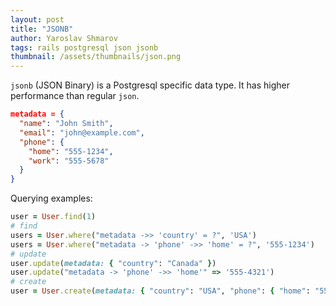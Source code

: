```yaml
---
layout: post
title: "JSONB"
author: Yaroslav Shmarov
tags: rails postgresql json jsonb
thumbnail: /assets/thumbnails/json.png
---
```


`jsonb` (JSON Binary) is a Postgresql specific data type. It has higher performance than regular `json`.

```json
metadata = {
  "name": "John Smith",
  "email": "john@example.com",
  "phone": {
    "home": "555-1234",
    "work": "555-5678"
  }
}
```

Querying examples:

```ruby
user = User.find(1)
# find
users = User.where("metadata ->> 'country' = ?", 'USA')
users = User.where("metadata -> 'phone' ->> 'home' = ?", '555-1234')
# update
user.update(metadata: { "country": "Canada" })
user.update("metadata -> 'phone' ->> 'home'" => '555-4321')
# create
user = User.create(metadata: { "country": "USA", "phone": { "home": "555-1234" } })
```
